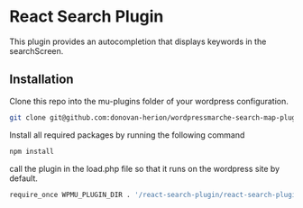 # React Search Plugin

This plugin provides an autocompletion that displays keywords in the searchScreen.

## Installation

Clone this repo into the mu-plugins folder of your wordpress configuration.

```bash
git clone git@github.com:donovan-herion/wordpressmarche-search-map-plugin.git
```

Install all required packages by running the following command

```bash
npm install
```

call the plugin in the load.php file so that it runs on the wordpress site by default.

```bash
require_once WPMU_PLUGIN_DIR . '/react-search-plugin/react-search-plugin.php';
```
